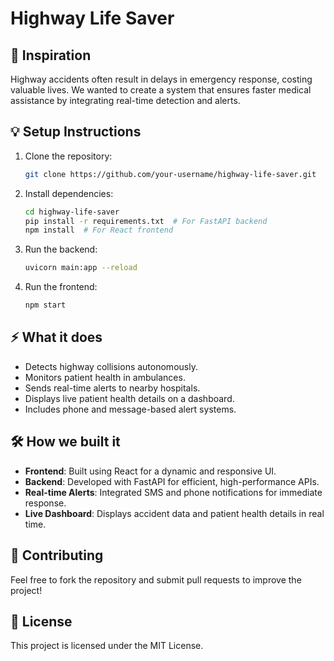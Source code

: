 # Highway Life Saver

## 🚀 Inspiration
Highway accidents often result in delays in emergency response, costing valuable lives. We wanted to create a system that ensures faster medical assistance by integrating real-time detection and alerts.

## 💡 Setup Instructions
1. Clone the repository:
   ```sh
   git clone https://github.com/your-username/highway-life-saver.git
   ```
2. Install dependencies:
   ```sh
   cd highway-life-saver
   pip install -r requirements.txt  # For FastAPI backend
   npm install  # For React frontend
   ```
3. Run the backend:
   ```sh
   uvicorn main:app --reload
   ```
4. Run the frontend:
   ```sh
   npm start
   ```
## ⚡ What it does
- Detects highway collisions autonomously.
- Monitors patient health in ambulances.
- Sends real-time alerts to nearby hospitals.
- Displays live patient health details on a dashboard.
- Includes phone and message-based alert systems.

## 🛠️ How we built it
- **Frontend**: Built using React for a dynamic and responsive UI.
- **Backend**: Developed with FastAPI for efficient, high-performance APIs.
- **Real-time Alerts**: Integrated SMS and phone notifications for immediate response.
- **Live Dashboard**: Displays accident data and patient health details in real time.
  
## 🤝 Contributing
Feel free to fork the repository and submit pull requests to improve the project!

## 📜 License
This project is licensed under the MIT License.
